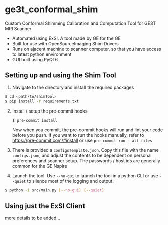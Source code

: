 # ge3t_conformal_shim
Custom Conformal Shimming Calibration and Computation Tool for GE3T MRI Scanner
* Automated using ExSI. A tool made by GE for the GE
* Built for use with OpenSourceImaging Shim Drivers
* Runs on ajacent machine to scanner computer, so that you have access to latest python environment
* GUI built using PyQT6

## Setting up and using the Shim Tool

1. Navigate to the directory and install the required packages
```bash
$ cd <path/to/shimTool>
$ pip install -r requirements.txt
```
2. Install / setup the pre-commit hooks
    ```bash
    $ pre-commit install
    ```
    Now when you commit, the pre-commit hooks will run and lint your code before you push. If you want to run the hooks manually, refer to https://pre-commit.com/#install or use `pre-commit run --all-files`
3. There is provided a `configsTemplate.json`. Copy this file with the name `configs.json`, and adjust the contents to be dependent on personal preferences and scanner setup. The passwords / host ids are generally common for the GE Nspire

4. Launch the tool. Use `--no-gui` to launch the tool in a python CLI or use `--quiet` to silence most of the logging and output.
```bash
$ python -i src/main.py [--no-gui] [--quiet]
```

## Using just the ExSI Client
more details to be added...
